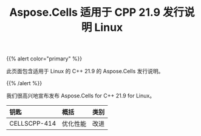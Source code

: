 ﻿---
title: Aspose.Cells 适用于 CPP 21.9 发行说明 Linux
type: docs
weight: 8
url: /zh/cpp/aspose-cells-for-cpp-21-9-release-notes-linux/
---
{{% alert color="primary" %}} 

此页面包含适用于 Linux 的 C++ 21.9 的 Aspose.Cells 发行说明。

{{% /alert %}} 

我们很高兴地宣布发布 Aspose.Cells for C++ 21.9 for Linux。

|**钥匙**|**概括**|**类别**|
|:- |:- |:- |
|CELLSCPP-414|优化性能|改进|
